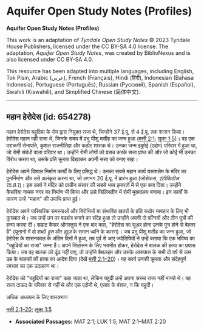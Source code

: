 # Aquifer Open Study Notes (Profiles)

**Aquifer Open Study Notes (Profiles)**

This work is an adaptation of *Tyndale Open Study Notes* © 2023 Tyndale House Publishers, licensed under the CC BY\-SA 4\.0 license. The adaptation, *Aquifer Open Study Notes*, was created by BiblioNexus and is also licensed under CC BY\-SA 4\.0\.

This resource has been adapted into multiple languages, including English, Tok Pisin, Arabic (عربي), French (Français), Hindi (हिंदी), Indonesian (Bahasa Indonesia), Portuguese (Português), Russian (Русский), Spanish (Español), Swahili (Kiswahili), and Simplified Chinese (简体中文).



--------------------------------

## महान हेरोदेस (id: 654278)

महान हेरोदेस यहूदिया के रोम द्वारा नियुक्त राजा थे, जिन्होंने 37 ई.पू. से 4 ई.पू. तक शासन किया। हेरोदेस महान वही राजा थे, जिनके समय में प्रभु यीशु मसीह का जन्म हुआ ([मत्ती 2:1](https://ref.ly/Matt2:1); [लूका 1:5](https://ref.ly/Luke1:5))। वह एक पराक्रमी सेनापति, कुशल राजनीतिज्ञ और कठोर शासक थे। उनका जन्म इदुमेई (एदोम) परिवार में हुआ था, जो रोमी संबंधों वाला परिवार था। उन्होंने रोमी लोगों को प्रसन्न करके सत्ता प्राप्त की और जो कोई भी उनका विरोध करता था, उसके प्रति क्रूरता दिखाकर अपनी सत्ता को बनाए रखा।

हेरोदेस अपने विशाल निर्माण कार्यों के लिए प्रसिद्ध थे। उनका सबसे महान कार्य यरूशलेम के मंदिर का पुनर्निर्माण और उसे अलंकृत करना था, जो लगभग 20 ई.पू. में प्रारंभ हुआ (जोसेफस, *एंटीकिटीज* *15\.8\.1*)। इस कार्य ने मंदिर को प्राचीन संसार की सबसे भव्य इमारतों में से एक बना दिया। उन्होंने कैसरिया नामक नगर का निर्माण भी किया और उसे फिलिस्तीन में रोमी मुख्यालय बनाया। इन कार्यों के कारण उन्हें "महान" की उपाधि प्राप्त हुई।

हेरोदेस अपने पारिवारिक समस्याओं और विरोधियों या संभावित खतरों के प्रति कठोर व्यवहार के लिए भी कुख्यात थे। जब उन्हें उन पर षड्यंत्र बनाने का संदेह हुआ तो उन्होंने अपनी दो पत्नियों और तीन पुत्रों की हत्या करवा दी। सम्राट कैसर औगस्तुस ने एक बार कहा, "हेरोदेस का सूअर होना उनके पुत्र होने से बेहतर है" (यूनानी में दो शब्दों *हूस* और *ह्यूज़* के समान ध्वनि के कारण)। जब प्रभु यीशु मसीह का जन्म हुआ, जो हेरोदेस के शासनकाल के अंतिम दिनों में हुआ, तब पूर्व से आए ज्योतिषियों ने उन्हें बताया कि एक भविष्य का "यहूदियों का राजा" जन्मा है। अपने सिंहासन के लिए भयभीत होकर, हेरोदेस ने बालक की हत्या का प्रयास किया। जब वह बालक को ढूंढ नहीं पाए, तो उन्होंने बैथलहम और उसके आसपास के सभी दो वर्ष से कम उम्र के बालकों की हत्या का आदेश दिया (देखें [मत्ती 2:1–20](https://ref.ly/Matt2:1-Matt2:20))। यह कार्य उनकी क्रूरता और संदेहपूर्ण स्वभाव का एक उदाहरण था।

हेरोदेस को "यहूदियों का राजा" कहा जाता था, लेकिन यहूदी उन्हें अपना सच्चा राजा नहीं मानते थे। वह राजा दाऊद के परिवार से नहीं थे और एक एदोमी थे, एसाव के वंशज, न कि यहूदी।

अधिक अध्ययन के लिए शास्त्रभाग

[मत्ती 2:1–20](https://ref.ly/Matt2:1-Matt2:20); [लूका 1:5](https://ref.ly/Luke1:5)

* **Associated Passages:** MAT 2:1; LUK 1:5; MAT 2:1–MAT 2:20

